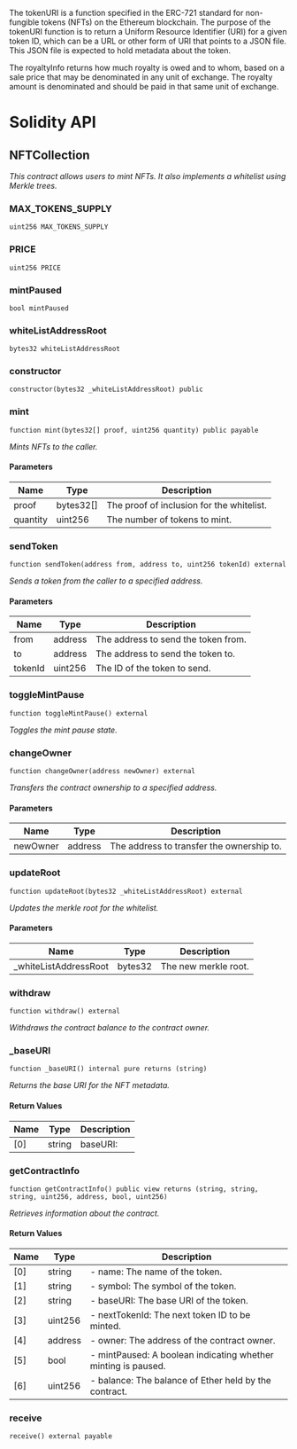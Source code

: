 The tokenURI is a function specified in the ERC-721 standard for non-fungible tokens (NFTs) on the Ethereum blockchain. The purpose of the tokenURI function is to return a Uniform Resource Identifier (URI) for a given token ID, which can be a URL or other form of URI that points to a JSON file. This JSON file is expected to hold metadata about the token.

The royaltyInfo returns how much royalty is owed and to whom, based on a sale price that may be denominated in any unit of exchange. The royalty amount is denominated and should be paid in that same unit of exchange.

# Solidity API

## NFTCollection

_This contract allows users to mint NFTs. It also implements a whitelist using Merkle trees._

### MAX_TOKENS_SUPPLY

```solidity
uint256 MAX_TOKENS_SUPPLY
```

### PRICE

```solidity
uint256 PRICE
```

### mintPaused

```solidity
bool mintPaused
```

### whiteListAddressRoot

```solidity
bytes32 whiteListAddressRoot
```

### constructor

```solidity
constructor(bytes32 _whiteListAddressRoot) public
```

### mint

```solidity
function mint(bytes32[] proof, uint256 quantity) public payable
```

_Mints NFTs to the caller._

#### Parameters

| Name     | Type      | Description                               |
| -------- | --------- | ----------------------------------------- |
| proof    | bytes32[] | The proof of inclusion for the whitelist. |
| quantity | uint256   | The number of tokens to mint.             |

### sendToken

```solidity
function sendToken(address from, address to, uint256 tokenId) external
```

_Sends a token from the caller to a specified address._

#### Parameters

| Name    | Type    | Description                         |
| ------- | ------- | ----------------------------------- |
| from    | address | The address to send the token from. |
| to      | address | The address to send the token to.   |
| tokenId | uint256 | The ID of the token to send.        |

### toggleMintPause

```solidity
function toggleMintPause() external
```

_Toggles the mint pause state._

### changeOwner

```solidity
function changeOwner(address newOwner) external
```

_Transfers the contract ownership to a specified address._

#### Parameters

| Name     | Type    | Description                               |
| -------- | ------- | ----------------------------------------- |
| newOwner | address | The address to transfer the ownership to. |

### updateRoot

```solidity
function updateRoot(bytes32 _whiteListAddressRoot) external
```

_Updates the merkle root for the whitelist._

#### Parameters

| Name                   | Type    | Description          |
| ---------------------- | ------- | -------------------- |
| \_whiteListAddressRoot | bytes32 | The new merkle root. |

### withdraw

```solidity
function withdraw() external
```

_Withdraws the contract balance to the contract owner._

### \_baseURI

```solidity
function _baseURI() internal pure returns (string)
```

_Returns the base URI for the NFT metadata._

#### Return Values

| Name | Type   | Description |
| ---- | ------ | ----------- |
| [0]  | string | baseURI:    |

### getContractInfo

```solidity
function getContractInfo() public view returns (string, string, string, uint256, address, bool, uint256)
```

_Retrieves information about the contract._

#### Return Values

| Name | Type    | Description                                                                                                                                                                                                                                                                                                            |
| ---- | ------- | ---------------------------------------------------------------------------------------------------------------------------------------------------------------------------------------------------------------------------------------------------------------------------------------------------------------------- |
| [0]  | string  | - name: The name of the token.      |
| [1]  | string  | - symbol: The symbol of the token.                                                                                                                                                                                                                                                                                                                    |
| [2]  | string  | - baseURI: The base URI of the token.                                                                                                                                                                                                                                                                                                                       |
| [3]  | uint256 | - nextTokenId: The next token ID to be minted.                                                                                                                                                                                                                                                                                                                 |
| [4]  | address | - owner: The address of the contract owner.                                                                                                                                                                                                                                                                                                                      |
| [5]  | bool    | - mintPaused: A boolean indicating whether minting is paused.                                                                                                                                                                                                                                                                                                                      |
| [6]  | uint256 | - balance: The balance of Ether held by the contract.                                                                                                                                                                                                                                                                                                                      |

### receive

```solidity
receive() external payable
```

